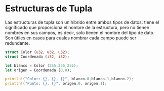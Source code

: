 # Estructuras de Tupla

Las estructuras de tupla son un hibrido entre ambos tipos de datos: tiene el significado que proporciona el nombre de la estructura, pero no tienen nombres en sus campos, es decir, solo tienen el nombre del tipo de dato. Son útiles en casos para cuales nombrar cada campo puede ser redundante.

```rust
struct Color (u32, u32, u32);
struct Coordenada (i32, i32);

let blanco = Color (255,255,255);
let origen = Coordenada (0,0);

println!("Color: {}, {}, {}", blanco.0,blanco.1,blanco.2);
println!("Punto: {}, {}", origen.0, origen.1);
```